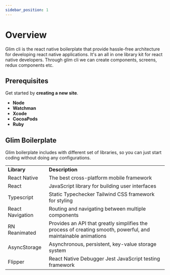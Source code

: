 ```yaml
---
sidebar_position: 1
---
```


# Overview

<!-- Let's discover **Docusaurus in less than 5 minutes**. -->
Glim cli is the react native boilerplate that provide hassle-free architecture for developing react native applications. It's an all in one library kit for react native developers. Through glim cli we can create components, screens, redux components etc.

## Prerequisites

Get started by **creating a new site**.

- **Node**
- **Watchman**
- **Xcode**
- **CocoaPods**
- **Ruby**


## Glim Boilerplate

Glim boilerplate includes with different set of libraries, so you can just start coding without doing any configurations.


<table>
  <tr>
    <td>
      <b>Library</b>
    </td>
    <td>
      <b>Description</b>
    </td>
  </tr>
  <tr>
    <td>React Native</td>
    <td>The best cross-platform mobile framework</td>
  </tr>
  <tr>
    <td>React</td>
    <td>JavaScript library for building user interfaces</td>
  </tr>
  <tr>
    <td>Typescript</td>
    <td>Static Typechecker Tailwind CSS framework for styling</td>
  </tr>
  <tr>
    <td>React Navigation</td>
    <td>Routing and navigating between multiple components</td>
  </tr>
  <tr>
    <td>RN Reanimated</td>
    <td>
      Provides an API that greatly simplifies the process of creating smooth,
      powerful, and maintainable animations
    </td>
  </tr>
  <tr>
    <td>AsyncStorage</td>
    <td>Asynchronous, persistent, key-value storage system</td>
  </tr>
  <tr>
    <td>Flipper</td>
    <td>React Native Debugger Jest JavaScript testing framework</td>
  </tr>
</table>